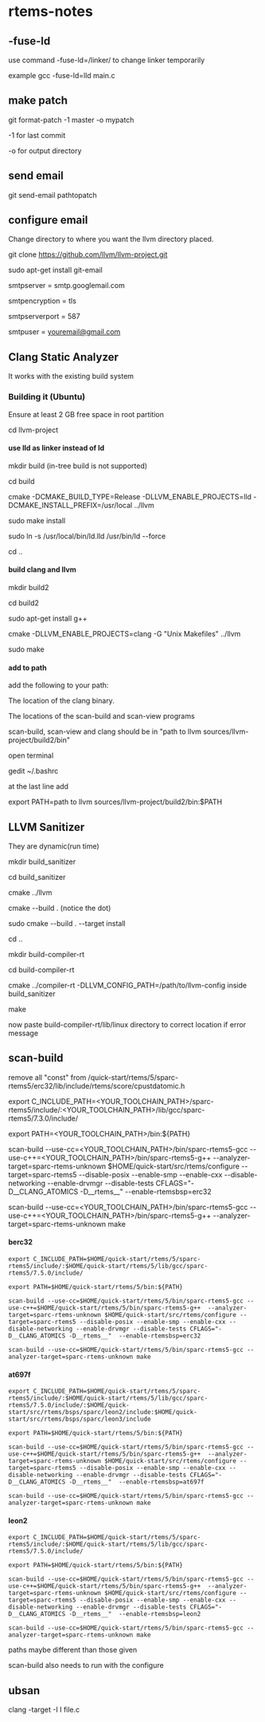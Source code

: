# rtems-notes

## -fuse-ld

use command -fuse-ld=/linker/ to change linker temporarily

example gcc -fuse-ld=lld main.c

## make patch

git format-patch -1 master -o mypatch

-1 for last commit

-o for output directory


## send email
git send-email pathtopatch

## configure email

Change directory to where you want the llvm directory placed.

git clone https://github.com/llvm/llvm-project.git

sudo apt-get install git-email

smtpserver = smtp.googlemail.com
    
smtpencryption = tls
    
smtpserverport = 587
    
smtpuser = youremail@gmail.com

## Clang Static Analyzer

It works with the existing build system

### Building it (Ubuntu)

Ensure at least 2 GB free space in root partition

cd llvm-project

#### use lld as linker instead of ld

mkdir build (in-tree build is not supported)

cd build

cmake -DCMAKE_BUILD_TYPE=Release -DLLVM_ENABLE_PROJECTS=lld -DCMAKE_INSTALL_PREFIX=/usr/local ../llvm

sudo make install

sudo ln -s /usr/local/bin/ld.lld /usr/bin/ld --force

cd ..

#### build clang and llvm 

mkdir build2

cd build2

sudo apt-get install g++

cmake -DLLVM_ENABLE_PROJECTS=clang -G "Unix Makefiles" ../llvm

sudo make


#### add to path
add the following to your path:

The location of the clang binary.

The locations of the scan-build and scan-view programs

scan-build, scan-view and clang should be in "path to llvm sources/llvm-project/build2/bin" 
    
open terminal

gedit ~/.bashrc

at the last line add

export PATH=path to llvm sources/llvm-project/build2/bin:$PATH

## LLVM Sanitizer

They are dynamic(run time)

mkdir build_sanitizer

cd build_sanitizer

cmake ../llvm

cmake --build .   (notice the dot)

sudo cmake --build . --target install

cd ..

mkdir build-compiler-rt

cd build-compiler-rt

cmake ../compiler-rt -DLLVM_CONFIG_PATH=/path/to/llvm-config inside build_sanitizer

make

now paste build-compiler-rt/lib/linux directory to correct location if error message

## scan-build

remove all "const" from /quick-start/rtems/5/sparc-rtems5/erc32/lib/include/rtems/score/cpustdatomic.h

export C_INCLUDE_PATH=<YOUR_TOOLCHAIN_PATH>/sparc-rtems5/include/:<YOUR_TOOLCHAIN_PATH>/lib/gcc/sparc-rtems5/7.3.0/include/

export PATH=<YOUR_TOOLCHAIN_PATH>/bin:${PATH}

scan-build --use-cc=<YOUR_TOOLCHAIN_PATH>/bin/sparc-rtems5-gcc --use-c++=<YOUR_TOOLCHAIN_PATH>/bin/sparc-rtems5-g++ --analyzer-target=sparc-rtems-unknown $HOME/quick-start/src/rtems/configure --target=sparc-rtems5 --disable-posix --enable-smp --enable-cxx --disable-networking --enable-drvmgr --disable-tests CFLAGS="-D__CLANG_ATOMICS -D__rtems__"  --enable-rtemsbsp=erc32

scan-build --use-cc=<YOUR_TOOLCHAIN_PATH>/bin/sparc-rtems5-gcc --use-c++=<YOUR_TOOLCHAIN_PATH>/bin/sparc-rtems5-g++ --analyzer-target=sparc-rtems-unknown make


#### berc32

```
export C_INCLUDE_PATH=$HOME/quick-start/rtems/5/sparc-rtems5/include/:$HOME/quick-start/rtems/5/lib/gcc/sparc-rtems5/7.5.0/include/

export PATH=$HOME/quick-start/rtems/5/bin:${PATH}

scan-build --use-cc=$HOME/quick-start/rtems/5/bin/sparc-rtems5-gcc --use-c++=$HOME/quick-start/rtems/5/bin/sparc-rtems5-g++  --analyzer-target=sparc-rtems-unknown $HOME/quick-start/src/rtems/configure --target=sparc-rtems5 --disable-posix --enable-smp --enable-cxx --disable-networking --enable-drvmgr --disable-tests CFLAGS="-D__CLANG_ATOMICS -D__rtems__"  --enable-rtemsbsp=erc32

scan-build --use-cc=$HOME/quick-start/rtems/5/bin/sparc-rtems5-gcc --analyzer-target=sparc-rtems-unknown make

```

#### at697f

```
export C_INCLUDE_PATH=$HOME/quick-start/rtems/5/sparc-rtems5/include/:$HOME/quick-start/rtems/5/lib/gcc/sparc-rtems5/7.5.0/include/:$HOME/quick-start/src/rtems/bsps/sparc/leon2/include:$HOME/quick-start/src/rtems/bsps/sparc/leon3/include

export PATH=$HOME/quick-start/rtems/5/bin:${PATH}

scan-build --use-cc=$HOME/quick-start/rtems/5/bin/sparc-rtems5-gcc --use-c++=$HOME/quick-start/rtems/5/bin/sparc-rtems5-g++  --analyzer-target=sparc-rtems-unknown $HOME/quick-start/src/rtems/configure --target=sparc-rtems5 --disable-posix --enable-smp --enable-cxx --disable-networking --enable-drvmgr --disable-tests CFLAGS="-D__CLANG_ATOMICS -D__rtems__"  --enable-rtemsbsp=at697f

scan-build --use-cc=$HOME/quick-start/rtems/5/bin/sparc-rtems5-gcc --analyzer-target=sparc-rtems-unknown make

```

#### leon2

```
export C_INCLUDE_PATH=$HOME/quick-start/rtems/5/sparc-rtems5/include/:$HOME/quick-start/rtems/5/lib/gcc/sparc-rtems5/7.5.0/include/

export PATH=$HOME/quick-start/rtems/5/bin:${PATH}

scan-build --use-cc=$HOME/quick-start/rtems/5/bin/sparc-rtems5-gcc --use-c++=$HOME/quick-start/rtems/5/bin/sparc-rtems5-g++  --analyzer-target=sparc-rtems-unknown $HOME/quick-start/src/rtems/configure --target=sparc-rtems5 --disable-posix --enable-smp --enable-cxx --disable-networking --enable-drvmgr --disable-tests CFLAGS="-D__CLANG_ATOMICS -D__rtems__"  --enable-rtemsbsp=leon2

scan-build --use-cc=$HOME/quick-start/rtems/5/bin/sparc-rtems5-gcc --analyzer-target=sparc-rtems-unknown make
```
paths maybe different than those given

scan-build also needs to run with the configure 

## ubsan

clang -target <architecture> -I<includefile1> I<includefile2> file.c
